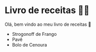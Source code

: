 
# Livro de receitas :man_cook:


Olá, bem vindo ao meu livro de receitas :wave:

 - Strogonoff de Frango
 - Pavê
 - Bolo de Cenoura

